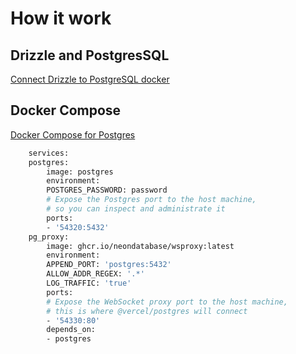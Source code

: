 # How it work

## Drizzle and PostgresSQL
[Connect Drizzle to PostgreSQL docker](https://orm.drizzle.team/docs/get-started/postgresql-new)

## Docker Compose
[Docker Compose for Postgres](https://vercel.com/docs/storage/vercel-postgres/local-development)

```bash
    services:
    postgres:
        image: postgres
        environment:
        POSTGRES_PASSWORD: password
        # Expose the Postgres port to the host machine,
        # so you can inspect and administrate it
        ports:
        - '54320:5432'
    pg_proxy:
        image: ghcr.io/neondatabase/wsproxy:latest
        environment:
        APPEND_PORT: 'postgres:5432'
        ALLOW_ADDR_REGEX: '.*'
        LOG_TRAFFIC: 'true'
        ports:
        # Expose the WebSocket proxy port to the host machine,
        # this is where @vercel/postgres will connect
        - '54330:80'
        depends_on:
        - postgres
```